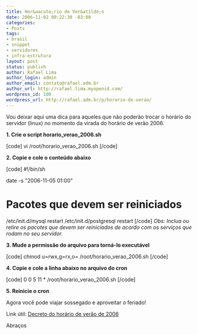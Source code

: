 ```yaml
---
title: Hor&aacute;rio de Ver&atilde;o
date: 2006-11-02 00:22:30 -03:00
categories:
- Posts
tags:
- brasil
- snippet
- servidores
- infra-estrutura
layout: post
status: publish
author: Rafael Lima
author_login: admin
author_email: contato@rafael.adm.br
author_url: http://rafael.lima.myopenid.com/
wordpress_id: 100
wordpress_url: http://rafael.adm.br/p/horario-de-verao/
---
```


Vou deixar aqui uma dica para aqueles que n&atilde;o poder&atilde;o trocar o hor&aacute;rio do servidor (linux) no momento da virada do hor&aacute;rio de ver&atilde;o 2006.

<strong>1. Crie o script horario_verao_2006.sh</strong>

[code]
vi /root/horario_verao_2006.sh
[/code]

<strong>2. Copie e cole o conte&uacute;do abaixo</strong>

[code]
#!/bin/sh

date -s "2006-11-05 01:00"

# Pacotes que devem ser reiniciados
/etc/init.d/mysql restart
/etc/init.d/postgresql restart
[/code]
<em>Obs: Inclua ou retire os pacotes que devem ser reiniciados de acordo com os servi&ccedil;os que rodam no seu servidor.</em>

<strong>3. Mude a permiss&atilde;o do arquivo para torn&aacute;-lo execut&aacute;vel</strong>

[code]
chmod u=rwx,g=rx,o= /root/horario_verao_2006.sh
[/code]

<strong>4. Copie e cole a linha abaixo no arquivo do cron</strong>

[code]
0 0 5 11 * /root/horario_verao_2006.sh
[/code]

<strong>5. Reinicie o cron</strong>

Agora voc&ecirc; pode viajar sossegado e aproveitar o feriado!

Link &uacute;til: <a href="http://pcdsh01.on.br/DecHV5920.gif">Decreto do hor&aacute;rio de ver&atilde;o de 2006</a>

Abra&ccedil;os
